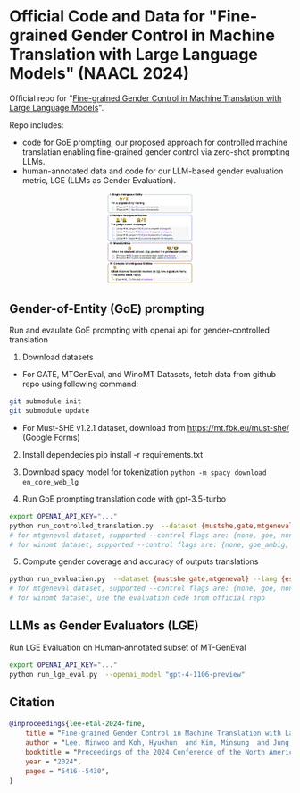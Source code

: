 # Official Code and Data for "Fine-grained Gender Control in Machine Translation with Large Language Models" (NAACL 2024)

Official repo for "[Fine-grained Gender Control in Machine Translation with Large Language Models](https://aclanthology.org/2024.naacl-long.303/)".

Repo includes:
- code for GoE prompting, our proposed approach for controlled machine translatian enabling fine-grained gender control via zero-shot prompting LLMs.
- human-annotated data and code for our LLM-based gender evaluation metric, LGE (LLMs as Gender Evaluation).


<p align="center">
<img src="assets/fine_grained_gender_control_examples.png" alt="fine-grained gender control examples" width="30%" />
</p>


## Gender-of-Entity (GoE) prompting
Run and evaulate GoE prompting with openai api for gender-controlled translation

1. Download datasets
- For GATE, MTGenEval, and WinoMT Datasets, fetch data from github repo using following command:
```bash
git submodule init
git submodule update
```

- For Must-SHE v1.2.1 dataset, download from https://mt.fbk.eu/must-she/ (Google Forms)

2. Install dependecies
pip install -r requirements.txt

3. Download spacy model for tokenization
`python -m spacy download en_core_web_lg`

4. Run GoE prompting translation code with gpt-3.5-turbo
```bash
export OPENAI_API_KEY="..."
python run_controlled_translation.py  --dataset {mustshe,gate,mtgeneval,winomt} --lang {es,fr,it} --control {none,goe} --split {dev,test}
# for mtgeneval dataset, supported --control flags are: {none, goe, none_fewshot, igoe_fewshot}
# for winomt dataset, supported --control flags are: {none, goe_ambig, goe_full}
```

5. Compute gender coverage and accuracy of outputs translations
```bash
python run_evaluation.py  --dataset {mustshe,gate,mtgeneval} --lang {es,fr,it} --control {none,goe} --split {dev,test}
# for mtgeneval dataset, supported --control flags are: {none, goe, none_fewshot, igoe_fewshot}
# for winomt dataset, use the evaluation code from official repo
```

## LLMs as Gender Evaluators (LGE)
Run LGE Evaluation on Human-annotated subset of MT-GenEval

```bash
export OPENAI_API_KEY="..."
python run_lge_eval.py  --openai_model "gpt-4-1106-preview"
```

## Citation

```bibtex
@inproceedings{lee-etal-2024-fine,
    title = "Fine-grained Gender Control in Machine Translation with Large Language Models",
    author = "Lee, Minwoo and Koh, Hyukhun  and Kim, Minsung  and Jung, Kyomin",
    booktitle = "Proceedings of the 2024 Conference of the North American Chapter of the Association for Computational Linguistics: Human Language Technologies (Volume 1: Long Papers)",
    year = "2024",
    pages = "5416--5430",
}
```